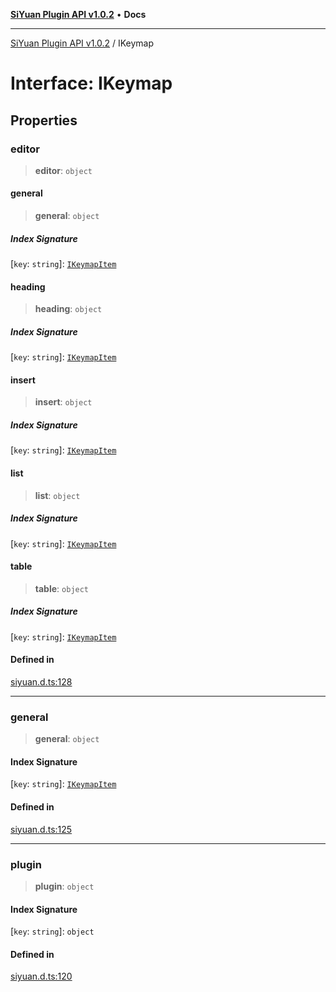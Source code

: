 [**SiYuan Plugin API v1.0.2**](../README.md) • **Docs**

---

[SiYuan Plugin API v1.0.2](../README.md) / IKeymap

# Interface: IKeymap

## Properties

### editor

> **editor**: `object`

#### general

> **general**: `object`

##### Index Signature

\[`key`: `string`\]: [`IKeymapItem`](IKeymapItem.md)

#### heading

> **heading**: `object`

##### Index Signature

\[`key`: `string`\]: [`IKeymapItem`](IKeymapItem.md)

#### insert

> **insert**: `object`

##### Index Signature

\[`key`: `string`\]: [`IKeymapItem`](IKeymapItem.md)

#### list

> **list**: `object`

##### Index Signature

\[`key`: `string`\]: [`IKeymapItem`](IKeymapItem.md)

#### table

> **table**: `object`

##### Index Signature

\[`key`: `string`\]: [`IKeymapItem`](IKeymapItem.md)

#### Defined in

[siyuan.d.ts:128](https://github.com/siyuan-note/petal/tree/main/siyuan.d.ts#L128)

---

### general

> **general**: `object`

#### Index Signature

\[`key`: `string`\]: [`IKeymapItem`](IKeymapItem.md)

#### Defined in

[siyuan.d.ts:125](https://github.com/siyuan-note/petal/tree/main/siyuan.d.ts#L125)

---

### plugin

> **plugin**: `object`

#### Index Signature

\[`key`: `string`\]: `object`

#### Defined in

[siyuan.d.ts:120](https://github.com/siyuan-note/petal/tree/main/siyuan.d.ts#L120)
